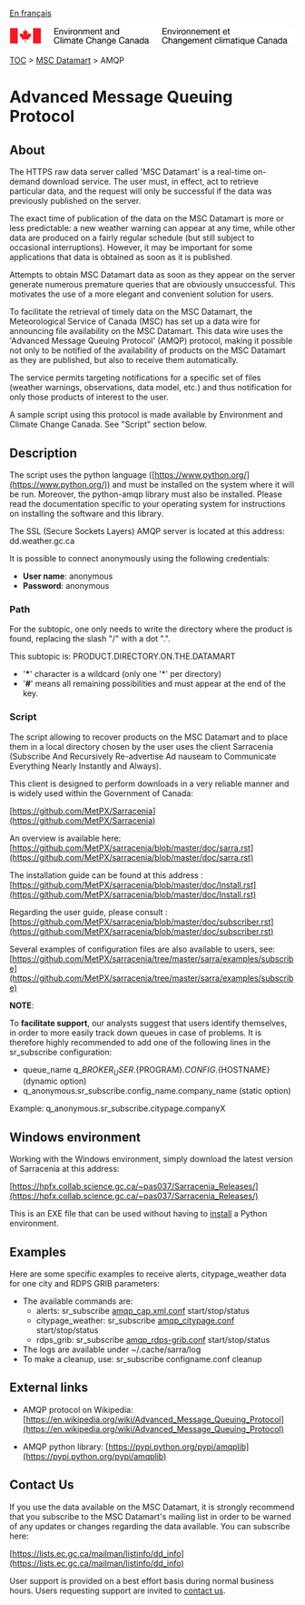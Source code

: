 [En français](amqp_fr.md)

![ECCC logo](../img_eccc-logo.png)

[TOC](../readme_en.md) > [MSC Datamart](readme_en.md) > AMQP


# Advanced Message Queuing Protocol

## About

The HTTPS raw data server called 'MSC Datamart' is a real-time on-demand download service.  The user must, in effect, act to retrieve particular data, and the request will only be successful if the data was previously published on the server.  

The exact time of publication of the data on the MSC Datamart is more or less predictable: a new weather warning can appear at any time, while other data are produced on a fairly regular schedule (but still subject to occasional interruptions).  However, it may be important for some applications that data is obtained as soon as it is published.   

Attempts to obtain MSC Datamart data as soon as they appear on the server generate numerous premature queries that are obviously unsuccessful. This motivates the use of a more elegant and convenient solution for users.    

To facilitate the retrieval of timely data on the MSC Datamart, the Meteorological Service of Canada (MSC) has set up a data wire for announcing file availability on the MSC Datamart.  This data wire uses the 'Advanced Message Queuing Protocol' (AMQP) protocol, making it  possible not only to be notified of the availability of products on the MSC Datamart as they are published, but also to receive them automatically. 

The service permits targeting notifications for a specific set of files (weather warnings, observations, data model, etc.) and thus notification for only those products of interest to the user.

A sample script using this protocol is made available by Environment and Climate Change Canada.  See "Script" section below.

## Description

The script uses the python language ([https://www.python.org/](https://www.python.org/)) and must be installed on the system where it will be run.  Moreover, the python-amqp library must also be installed.  Please read the documentation specific to your operating system for instructions on installing the software and this library.

The SSL (Secure Sockets Layers) AMQP server is located at this address: dd.weather.gc.ca

It is possible to connect anonymously using the following credentials:

- __User name__: anonymous
- __Password__: anonymous 

### Path

For the subtopic, one only needs to  write the directory where the product is found, replacing the slash "/" with a dot ".".

This subtopic is: PRODUCT.DIRECTORY.ON.THE.DATAMART

- '__*__'  character is a wildcard (only one '*' per directory)
- '__#__'  means all remaining possibilities and must appear at the end of the key.

### Script

The script allowing to recover products on the MSC Datamart and to place them in a local directory chosen by the user uses the client Sarracenia (Subscribe And Recursively Re-advertise Ad nauseam to Communicate Everything Nearly Instantly and Always).

This client is designed to perform downloads in a very reliable manner and is widely used within the Government of Canada:

[https://github.com/MetPX/Sarracenia](https://github.com/MetPX/Sarracenia)

An overview is available here: [https://github.com/MetPX/sarracenia/blob/master/doc/sarra.rst](https://github.com/MetPX/sarracenia/blob/master/doc/sarra.rst)

The installation guide can be found at this address :
[https://github.com/MetPX/sarracenia/blob/master/doc/Install.rst](https://github.com/MetPX/sarracenia/blob/master/doc/Install.rst)

Regarding the user guide, please consult : 
[https://github.com/MetPX/sarracenia/blob/master/doc/subscriber.rst](https://github.com/MetPX/sarracenia/blob/master/doc/subscriber.rst)

Several examples of configuration files are also available to users, see:
[https://github.com/MetPX/sarracenia/tree/master/sarra/examples/subscribe](https://github.com/MetPX/sarracenia/tree/master/sarra/examples/subscribe)

__NOTE__:

To __facilitate support__, our analysts suggest that users identify themselves, in order to more easily track down queues in case of problems. It is therefore highly recommended to add one of the following lines in the sr_subscribe configuration:

* queue_name q_${BROKER_USER}.${PROGRAM}.${CONFIG}.${HOSTNAME} (dynamic option)
* q_anonymous.sr_subscribe.config_name.company_name (static option)

Example: q_anonymous.sr_subscribe.citypage.companyX

## Windows environment

Working with the Windows environment, simply download the latest version of Sarracenia at this address:

[https://hpfx.collab.science.gc.ca/~pas037/Sarracenia_Releases/](https://hpfx.collab.science.gc.ca/~pas037/Sarracenia_Releases/)

This is an EXE file that can be used without having to [install](https://github.com/MetPX/sarracenia/blob/master/doc/fr/Install.rst) a Python environment.

## Examples

Here are some specific examples to receive alerts, citypage_weather data for one city and RDPS GRIB parameters:

* The available commands are:
    * alerts: sr_subscribe [amqp_cap.xml.conf](./amqp_cap-xml.conf) start/stop/status
    * citypage_weather: sr_subscribe [amqp_citypage.conf](./amqp_citypage.conf) start/stop/status
    * rdps_grib: sr_subscribe [amqp_rdps-grib.conf](./amqp_rdps-grib.conf) start/stop/status
* The logs are available under ~/.cache/sarra/log
* To make a cleanup, use: sr_subscribe configname.conf cleanup

## External links

* AMQP protocol on Wikipedia:
[https://en.wikipedia.org/wiki/Advanced_Message_Queuing_Protocol](https://en.wikipedia.org/wiki/Advanced_Message_Queuing_Protocol)

* AMQP python library: 
[https://pypi.python.org/pypi/amqplib](https://pypi.python.org/pypi/amqplib)


## Contact Us

If you use the data available on the MSC Datamart, it is strongly recommend that you subscribe to the MSC Datamart's mailing list in order to be warned of any updates or changes regarding the data available. You can subscribe here:

[https://lists.ec.gc.ca/mailman/listinfo/dd_info](https://lists.ec.gc.ca/mailman/listinfo/dd_info)

User support is provided on a best effort basis during normal business hours. Users requesting support are invited to [contact us](https://www.weather.gc.ca/mainmenu/contact_us_e.html).
